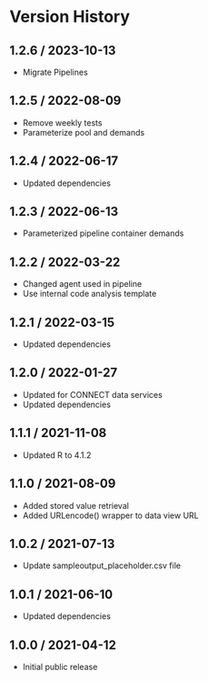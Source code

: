 # Version History

## 1.2.6 / 2023-10-13

- Migrate Pipelines

## 1.2.5 / 2022-08-09

- Remove weekly tests
- Parameterize pool and demands

## 1.2.4 / 2022-06-17

- Updated dependencies

## 1.2.3 / 2022-06-13

- Parameterized pipeline container demands

## 1.2.2 / 2022-03-22

- Changed agent used in pipeline
- Use internal code analysis template

## 1.2.1 / 2022-03-15

- Updated dependencies

## 1.2.0 / 2022-01-27

- Updated for CONNECT data services
- Updated dependencies

## 1.1.1 / 2021-11-08

- Updated R to 4.1.2

## 1.1.0 / 2021-08-09

- Added stored value retrieval
- Added URLencode() wrapper to data view URL

## 1.0.2 / 2021-07-13

- Update sampleoutput_placeholder.csv file

## 1.0.1 / 2021-06-10

- Updated dependencies

## 1.0.0 / 2021-04-12

- Initial public release

